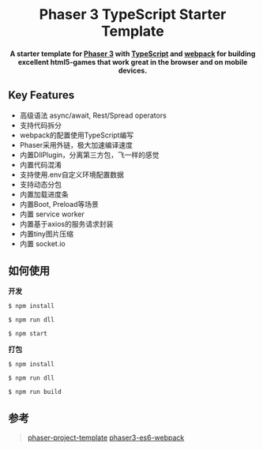 <h1 align="center"> 
  Phaser 3 TypeScript Starter Template
</h1>

<h4 align="center">
A starter template for <a href="https://phaser.io/" target="_blank" >Phaser 3</a> with <a href="https://www.typescriptlang.org/index.html" target="_blank" >TypeScript</a> and <a href="https://webpack.js.org/" target="_blank" >webpack</a> for building excellent html5-games that work great in the browser and on mobile devices.</h4>



## Key Features

- 高级语法 async/await, Rest/Spread operators
- 支持代码拆分
- webpack的配置使用TypeScript编写
- Phaser采用外链，极大加速编译速度
- 内置DllPlugin，分离第三方包，飞一样的感觉
- 内置代码混淆
- 支持使用.env自定义环境配置数据
- 支持动态分包
- 内置加载进度条
- 内置Boot, Preload等场景
- 内置 service worker
- 内置基于axios的服务请求封装
- 内置tiny图片压缩
- 内置 socket.io



## 如何使用

**开发**
```console
$ npm install

$ npm run dll

$ npm start

```
**打包**
```console
$ npm install

$ npm run dll

$ npm run build

```

## 参考
> [phaser-project-template](https://github.com/yandeu/phaser-project-template)
 [phaser3-es6-webpack](https://github.com/nkholski/phaser3-es6-webpack)